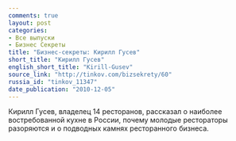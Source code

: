 ```yaml
---
comments: true
layout: post
categories:
- Все выпуски
- Бизнес Секреты
title: "Бизнес-секреты: Кирилл Гусев"
short_title: "Кирилл Гусев"
english_short_title: "Kirill-Gusev"
source_link: "http://tinkov.com/bizsekrety/60"
russia_id: "tinkov_11347"
date_publication: "2010-12-05"
---
```

Кирилл Гусев, владелец 14 ресторанов, рассказал о наиболее востребованной кухне в России, почему молодые рестораторы разоряются и о подводных камнях ресторанного бизнеса.

